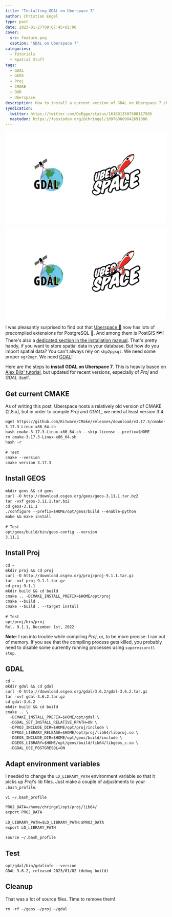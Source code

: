 ```yaml
---
title: "Installing GDAL on Uberspace 7"
author: Christian Engel
type: post
date: 2023-01-27T09:07:45+01:00
cover:
  src: feature.png
  caption: "GDAL on Uberspace 7"
categories:
  - Tutorials
  - Spatial Stuff
tags:
  - GDAL
  - GEOS
  - Proj
  - CMAKE
  - OGR
  - Uberspace
description: How to install a current version of GDAL on Uberspace 7 shared hosting.
syndication:
  twitter: https://twitter.com/DeEgge/status/1618913507508117505
  mastodon: https://fosstodon.org/@chringel/109760609842691086
---
```


!["baskdjf"](./feature.png)

!["alsdhfb"](./feature.png)

I was pleasantly surprised to find out that [Uberspace 🚀](https://uberspace.de/en/) now has lots of precompiled extensions for PostgreSQL 🐘. And among them is PostGIS 🗺️! There's also a [dedicated section in the installation manual](https://lab.uberspace.de/guide_postgresql/#postgis-spatially-enabling-the-database-using-postgis). That's pretty handy, if you want to store spatial data in your database. But how do you import spatial data? You can't always rely on `shp2pgsql`. We need some proper `ogr2ogr`. We need [GDAL](https://gdal.org/)!

Here are the steps to **install GDAL on Uberspace 7**. This is heavily based on [Alex Bilz' tutorial](https://www.alexbilz.com/post/2020-08-18-install-postgis-on-uberspace/), but updated for recent versions, especially of _Proj_ and _GDAL_ itself.

## Get current CMAKE

As of writing this post, Uberspace hosts a relatively old version of CMAKE (2.8.x), but in order to compile _Proj_ and _GDAL_, we need at least version 3.4.

```shell
wget https://github.com/Kitware/CMake/releases/download/v3.17.3/cmake-3.17.3-Linux-x86_64.sh
bash cmake-3.17.3-Linux-x86_64.sh --skip-license --prefix=$HOME
rm cmake-3.17.3-Linux-x86_64.sh
hash -r

# Test
cmake --version
cmake version 3.17.3
```

## Install GEOS

```shell
mkdir geos && cd geos
curl -O http://download.osgeo.org/geos/geos-3.11.1.tar.bz2
tar -vxf geos-3.11.1.tar.bz2
cd geos-3.11.1
./configure --prefix=$HOME/opt/geos/build --enable-python
make && make install

# Test
opt/geos/build/bin/geos-config --version
3.11.1
```

## Install Proj

```shell
cd ~
mkdir proj && cd proj
curl -O http://download.osgeo.org/proj/proj-9.1.1.tar.gz
tar -vxf proj-9.1.1.tar.gz
cd proj-9.1.1
mkdir build && cd build
cmake .. -DCMAKE_INSTALL_PREFIX=$HOME/opt/proj
cmake --build .
cmake --build . --target install

# Test
opt/proj/bin/proj
Rel. 9.1.1, December 1st, 2022
```

**Note**: I ran into trouble while compiling _Proj_, or, to be more precise: I ran out of memory. If you see that the compiling process gets killed, you probably need to disable some currently running processes using `supervisorctl stop`.

## GDAL

```shell
cd ~
mkdir gdal && cd gdal
curl -O http://download.osgeo.org/gdal/3.6.2/gdal-3.6.2.tar.gz
tar -xvf gdal-3.6.2.tar.gz
cd gdal-3.6.2
mkdir build && cd build
cmake .. \
  -DCMAKE_INSTALL_PREFIX=$HOME/opt/gdal \
  -DGDAL_SET_INSTALL_RELATIVE_RPATH=ON \
  -DPROJ_INCLUDE_DIR=$HOME/opt/proj/include \
  -DPROJ_LIBRARY_RELEASE=$HOME/opt/proj/lib64/libproj.so \
  -DGEOS_INCLUDE_DIR=$HOME/opt/geos/build/include \
  -DGEOS_LIBRARY=$HOME/opt/geos/build/lib64/libgeos_c.so \
  -DGDAL_USE_POSTGRESQL=ON
```

## Adapt environment variables

I needed to change the `LD_LIBRARY_PATH` environment variable so that it picks up _Proj_'s lib files. Just make a couple of adjustments to your `.bash_profile`.

`vi ~/.bash_profile`

```
PROJ_DATA=/home/chringel/opt/proj/lib64/
export PROJ_DATA

LD_LIBRARY_PATH=$LD_LIBRARY_PATH:$PROJ_DATA
export LD_LIBRARY_PATH
```

`source ~/.bash_profile`

## Test

```shell
opt/gdal/bin/gdalinfo --version
GDAL 3.6.2, released 2023/01/02 (debug build)
```

## Cleanup

That was a lot of source files. Time to remove them!

```shell
rm -rf ~/geos ~/proj ~/gdal
```
